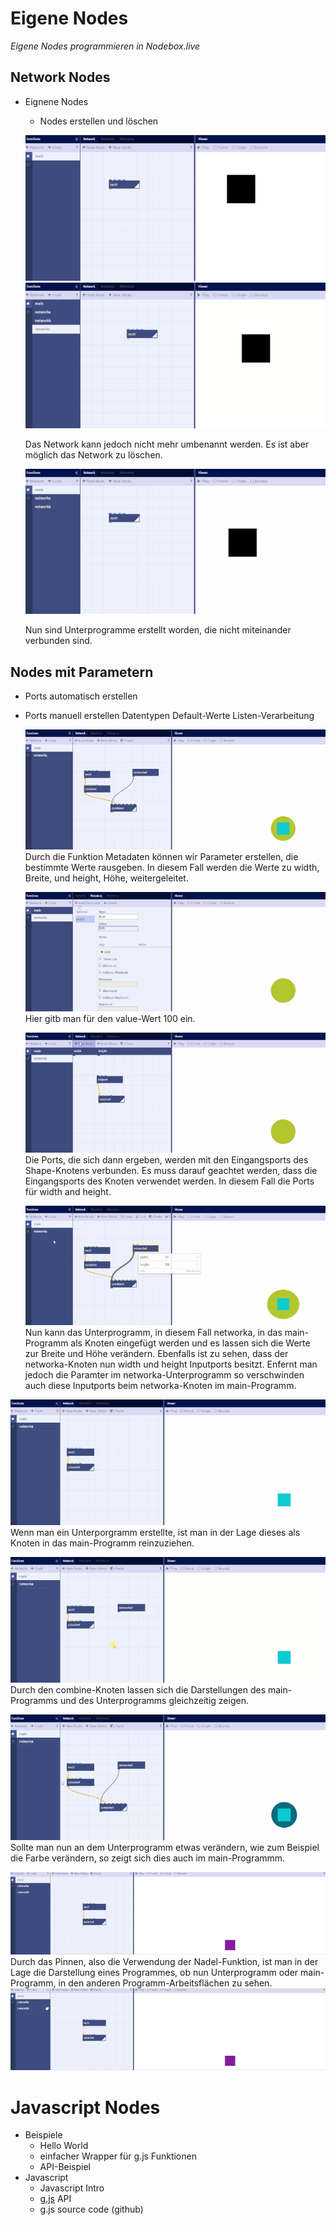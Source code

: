 # Eigene Nodes

*Eigene Nodes programmieren in Nodebox.live*

## Network Nodes

- Eignene Nodes
	- Nodes erstellen und löschen
	
	![](assets/createnetwork.gif)  
	![](assets/deletenetwork.gif)  
	
	Das Network kann jedoch nicht mehr umbenannt werden. Es ist aber möglich das Network zu löschen.
	
	![](assets/disconnectednetworks.gif)  
	
	Nun sind Unterprogramme erstellt worden, die nicht miteinander verbunden sind.



## Nodes mit Parametern


- Ports automatisch erstellen
- Ports manuell erstellen
	Datentypen
	Default-Werte
	Listen-Verarbeitung  
	
	![](assets/port_1.gif)  
	Durch die Funktion Metadaten können wir Parameter erstellen, die bestimmte Werte rausgeben. In diesem Fall werden die Werte zu width, Breite, und height, Höhe, weitergeleitet.  
	
	![](assets/port_2.gif)  
	Hier gitb man für den value-Wert 100 ein.  
	
	![](assets/port_3.gif)  
	Die Ports, die sich dann ergeben, werden mit den Eingangsports des Shape-Knotens verbunden. Es muss darauf geachtet werden, dass die Eingangsports des Knoten verwendet werden. In diesem Fall die Ports für width and height.  
	
	![](assets/port_4.gif)  
	Nun kann das Unterprogramm, in diesem Fall networka, in das main-Programm als Knoten eingefügt werden und es lassen sich die Werte zur Breite und Höhe verändern. Ebenfalls ist zu sehen, dass der networka-Knoten nun width und height Inputports besitzt. Enfernt man jedoch die Paramter im networka-Unterprogramm so verschwinden auch diese Inputports beim networka-Knoten im main-Programm.

![](assets/nesting_1.gif)  
Wenn man ein Unterporgramm erstellte, ist man in der Lage dieses als Knoten in das main-Programm reinzuziehen.  

![](assets/nesting_2.gif)  
Durch den combine-Knoten lassen sich die Darstellungen des main-Programms und des Unterprogramms gleichzeitig zeigen.

![](assets/nesting_3.gif)  
Sollte man nun an dem Unterprogramm etwas verändern, wie zum Beispiel die Farbe verändern, so zeigt sich dies auch im main-Programmm.  

![](assets/pinning_1.gif)  
Durch das Pinnen, also die Verwendung der Nadel-Funktion, ist man in der Lage die Darstellung eines Programmes, ob nun Unterprogramm oder main-Programm, in den anderen Programm-Arbeitsflächen zu sehen.   
![](assets/pinning_2.gif)    



# Javascript Nodes

- Beispiele
	- Hello World
	- einfacher Wrapper für g.js Funktionen
	- API-Beispiel
- Javascript 
	- Javascript Intro
	- [g.js](http://gjs.org/) API
	- g.js source code (github)
